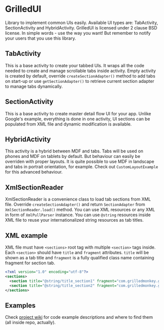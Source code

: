 # GrilledUI

Library to implement common UIs easily. Available UI types are: TabActivity, SectionActivity and HybridActivity. GrilledUI is licensed under 2 clause BSD license. In simple words - use the way you want! But remember to notify your users that you use this library.

## TabActivity

This is a base activity to create your tabbed UIs. It wraps all the code needed to create and manage scrollable tabs inside activity. Empty activity is created by default, override `createSectionAdapter()` method to add tabs on start-up or use `getSectionAdapter()` to retrieve current section adapter to manage tabs dynamically.

## SectionActivity

This is a base activity to create master detail flow UI for your app. Unlike Google's example, everything is done in one activity, UI sections can be populated from XML file and dynamic modification is available.

## HybridActivity

This activity is a hybrid between MDF and tabs. Tabs will be used on phones and MDF on tablets by default. But behaviour can easily be overriden with proper layouts. It is quite possible to use MDF in landscape and tabs in portrait orientation, for example. Check out `CustomLayoutExample` for this advanced behaviour.

## XmlSectionReader

XmlSectionReader is a convenience class to load tab sections from XML file. Override `createSectionAdapter()` and return `SectionAdapter` from `XmlSectionReader.load()` method. You can use XML resources or any XML in form of `XmlPullParser` instance. You can use `@string` resources inside XML file to reuse your internationalized string resources as tab titles.

## XML example

XML file must have `<sections>` root tag with multiple `<section>` tags inside. Each `<section>` should have `title` and `fragment` attributes. `title` will be shown as a tab title and `fragment` is a fully qualified class name containing fragment for section tab.

```xml
<?xml version="1.0" encoding="utf-8"?>
<sections>
  <section title="@string/title_section1" fragment="com.grilledmonkey.grilleduiexample.DummySectionFragment" />
  <section title="@string/title_section2" fragment="com.grilledmonkey.grilleduiexample.TabModFragment" />
</sections>
```

## Examples

Check [project wiki](https://github.com/Auxx/grilledui/wiki/Examples) for code example descriptions and where to find them (all inside repo, actually).
